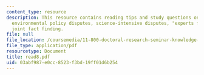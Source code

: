 ```yaml
---
content_type: resource
description: This resource contains reading tips and study questions on science in
  environmental policy disputes, science-intensive disputes, "experts for hire", and
  joint fact finding.
file: null
file_location: /coursemedia/11-800-doctoral-research-seminar-knowledge-in-the-public-arena-spring-2007/03abf987e0cc8523f3bd19ff01d6b254_read8.pdf
file_type: application/pdf
resourcetype: Document
title: read8.pdf
uid: 03abf987-e0cc-8523-f3bd-19ff01d6b254
---
```

